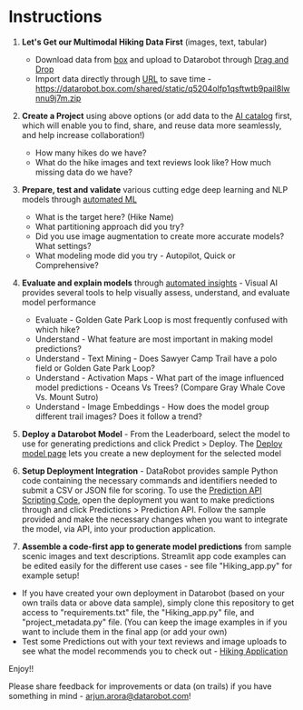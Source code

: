 # Instructions

1. **Let's Get our Multimodal Hiking Data First** (images, text, tabular) 
      - Download data from [box](https://datarobot.box.com/shared/static/q5204olfp1qsftwtb9pail8lwnnu9j7m.zip) and upload to Datarobot through [Drag and Drop](https://docs.datarobot.com/en/docs/data/import-data/import-to-dr.html#drag-and-drop)
      - Import data directly through [URL](https://docs.datarobot.com/en/docs/data/import-data/import-to-dr.html#import-a-dataset-from-a-url) to save time - https://datarobot.box.com/shared/static/q5204olfp1qsftwtb9pail8lwnnu9j7m.zip
3. **Create a Project** using above options (or add data to the [AI catalog](https://docs.datarobot.com/en/docs/data/import-data/catalog.html) first, which will enable you to find, share, and reuse data more seamlessly, and help increase collaboration!)
      - How many hikes do we have?
      - What do the hike images and text reviews look like? How much missing data do we have?
4. **Prepare, test and validate** various cutting edge deep learning and NLP models through [automated ML]( https://docs.datarobot.com/en/docs/modeling/build-models/build-basic/model-data.html)
      - What is the target here? (Hike Name)
      - What partitioning approach did you try?
      - Did you use image augmentation to create more accurate models? What settings?
      - What modeling mode did you try - Autopilot, Quick or Comprehensive?

4. **Evaluate and explain models** through [automated insights](https://docs.datarobot.com/en/docs/modeling/special-workflows/visual-ai/vai-insights.html) - Visual AI provides several tools to help visually assess, understand, and evaluate model performance
      - Evaluate - Golden Gate Park Loop is most frequently confused with which hike?
      - Understand - What feature are most important in making model predictions?
      - Understand - Text Mining - Does Sawyer Camp Trail have a polo field or Golden Gate Park Loop?
      - Understand - Activation Maps - What part of the image influenced model predictions - Oceans Vs Trees? (Compare Gray Whale Cove Vs. Mount Sutro)
      - Understand - Image Embeddings - How does the model group different trail images? Does it follow a trend?
5. **Deploy a Datarobot Model** - From the Leaderboard, select the model to use for generating predictions and click Predict > Deploy. The [Deploy model page](https://docs.datarobot.com/en/docs/mlops/deployment/deploy-methods/deploy-model.html) lets you create a new deployment for the selected model
6. **Setup Deployment Integration** - DataRobot provides sample Python code containing the necessary commands and identifiers needed to submit a CSV or JSON file for scoring. To use the [Prediction API Scripting Code](https://docs.datarobot.com/en/docs/mlops/deployment/deploy-pred/code-py.html), open the deployment you want to make predictions through and click Predictions > Prediction API. Follow the sample provided and make the necessary changes when you want to integrate the model, via API, into your production application.
7. **Assemble a code-first app to generate model predictions** from sample scenic images and text descriptions. Streamlit app code examples can be edited easily for the different use cases - see file "Hiking_app.py" for example setup!
- If you have created your own deployment in Datarobot (based on your own trails data or above data sample), simply clone this repository to get access to "requirements.txt" file, the "Hiking_app.py" file, and "project_metadata.py" file. (You can keep the image examples in if you want to include them in the final app (or add your own)
- Test some Predictions out with your text reviews and image uploads to see what the model recommends you to check out - [Hiking Application](https://share.streamlit.io/1arjunarora/hikingapp/main/Hiking_app.py)

Enjoy!!

Please share feedback for improvements or data (on trails) if you have something in mind - arjun.arora@datarobot.com!
